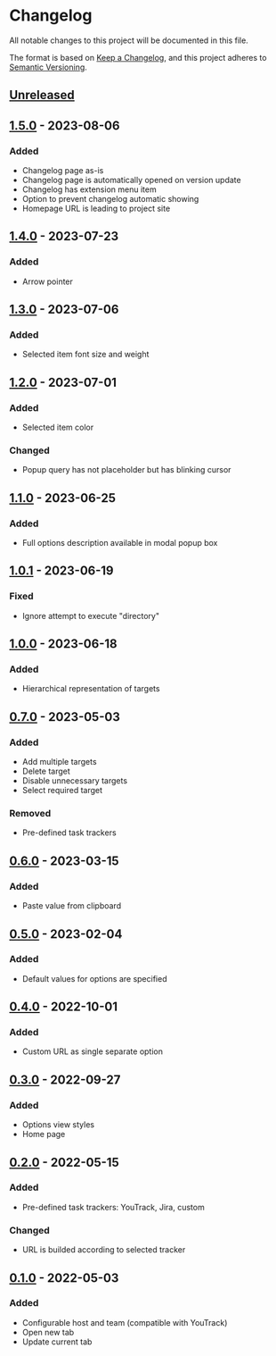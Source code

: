 # Changelog

All notable changes to this project will be documented in this file.

The format is based on [Keep a Changelog](https://keepachangelog.com/en/1.0.0/),
and this project adheres to [Semantic Versioning](https://semver.org/spec/v2.0.0.html).

## [Unreleased]

## [1.5.0] - 2023-08-06

### Added

- Changelog page as-is
- Changelog page is automatically opened on version update
- Changelog has extension menu item
- Option to prevent changelog automatic showing
- Homepage URL is leading to project site

## [1.4.0] - 2023-07-23

### Added

- Arrow pointer

## [1.3.0] - 2023-07-06

### Added

- Selected item font size and weight

## [1.2.0] - 2023-07-01

### Added

- Selected item color

### Changed

- Popup query has not placeholder but has blinking cursor

## [1.1.0] - 2023-06-25

### Added

- Full options description available in modal popup box

## [1.0.1] - 2023-06-19

### Fixed

- Ignore attempt to execute "directory"

## [1.0.0] - 2023-06-18

### Added

- Hierarchical representation of targets

## [0.7.0] - 2023-05-03

### Added

- Add multiple targets
- Delete target
- Disable unnecessary targets
- Select required target

### Removed

- Pre-defined task trackers

## [0.6.0] - 2023-03-15

### Added

- Paste value from clipboard

## [0.5.0] - 2023-02-04

### Added

- Default values for options are specified

## [0.4.0] - 2022-10-01

### Added

- Custom URL as single separate option

## [0.3.0] - 2022-09-27

### Added

- Options view styles
- Home page

## [0.2.0] - 2022-05-15

### Added

- Pre-defined task trackers: YouTrack, Jira, custom

### Changed

- URL is builded according to selected tracker

## [0.1.0] - 2022-05-03

### Added

- Configurable host and team (compatible with YouTrack)
- Open new tab
- Update current tab

[Unreleased]: https://github.com/vikian050194/click/compare/v1.5.0...HEAD
[1.5.0]: https://github.com/vikian050194/click/compare/v1.4.0...v1.5.0
[1.4.0]: https://github.com/vikian050194/click/compare/v1.3.0...v1.4.0
[1.3.0]: https://github.com/vikian050194/click/compare/v1.2.0...v1.3.0
[1.2.0]: https://github.com/vikian050194/track/compare/v1.1.0...v1.2.0
[1.1.0]: https://github.com/vikian050194/track/compare/v1.0.1...v1.1.0
[1.0.1]: https://github.com/vikian050194/track/compare/v1.0.0...v1.0.1
[1.0.0]: https://github.com/vikian050194/track/compare/v0.7.0...v1.0.0
[0.7.0]: https://github.com/vikian050194/track/compare/v0.6.0...v0.7.0
[0.6.0]: https://github.com/vikian050194/track/compare/v0.5.0...v0.6.0
[0.5.0]: https://github.com/vikian050194/track/compare/v0.4.0...v0.5.0
[0.4.0]: https://github.com/vikian050194/track/compare/v0.3.0...v0.4.0
[0.3.0]: https://github.com/vikian050194/track/compare/v0.2.0...v0.3.0
[0.2.0]: https://github.com/vikian050194/track/compare/v0.1.0...v0.2.0
[0.1.0]: https://github.com/vikian050194/track/releases/tag/v0.1.0
